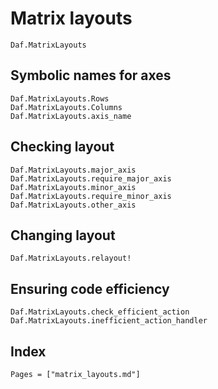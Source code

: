 # Matrix layouts

```@docs
Daf.MatrixLayouts
```

## Symbolic names for axes

```@docs
Daf.MatrixLayouts.Rows
Daf.MatrixLayouts.Columns
Daf.MatrixLayouts.axis_name
```

## Checking layout

```@docs
Daf.MatrixLayouts.major_axis
Daf.MatrixLayouts.require_major_axis
Daf.MatrixLayouts.minor_axis
Daf.MatrixLayouts.require_minor_axis
Daf.MatrixLayouts.other_axis
```

## Changing layout

```@docs
Daf.MatrixLayouts.relayout!
```

## Ensuring code efficiency

```@docs
Daf.MatrixLayouts.check_efficient_action
Daf.MatrixLayouts.inefficient_action_handler
```

## Index

```@index
Pages = ["matrix_layouts.md"]
```
